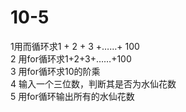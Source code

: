 # 10-5
1用而循环求1 + 2 + 3 +……+ 100  
2 用for循环求1+2+3+……+100  
3 用for循环求10的阶乘  
4 输入一个三位数，判断其是否为水仙花数  
5 用for循环输出所有的水仙花数
